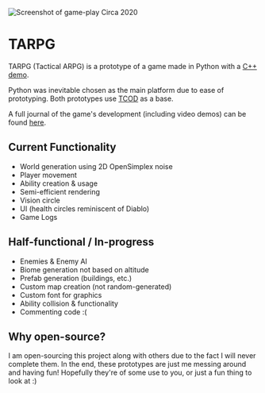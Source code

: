 ![Screenshot of game-play Circa 2020](https://user-images.githubusercontent.com/34521078/146676763-2a7f036b-4be0-4bb1-b4c4-270011535bd6.jpg)

# TARPG
TARPG (Tactical ARPG) is a prototype of a game made in Python with a [C++ demo](https://github.com/SkyMocha/TARPG_V2). 

Python was inevitable chosen as the main platform due to ease of prototyping. Both prototypes use [TCOD](https://python-tcod.readthedocs.io/en/latest/) as a base.

A full journal of the game's development (including video demos) can be found [here](https://www.skymocha.net/Projects/TARPG/).

## Current Functionality
* World generation using 2D OpenSimplex noise
* Player movement
* Ability creation & usage
* Semi-efficient rendering
* Vision circle
* UI (health circles reminiscent of Diablo)
* Game Logs

## Half-functional / In-progress
* Enemies & Enemy AI
* Biome generation not based on altitude
* Prefab generation (buildings, etc.)
* Custom map creation (not random-generated)
* Custom font for graphics
* Ability collision & functionality
* Commenting code :(

## Why open-source?
I am open-sourcing this project along with others due to the fact I will never complete them. In the end, these prototypes are just me messing around and having fun! Hopefully they're of some use to you, or just a fun thing to look at :)
